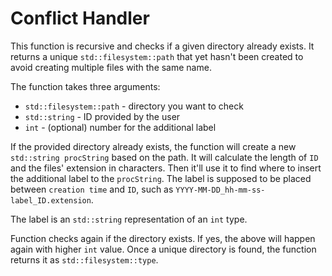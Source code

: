 # Conflict Handler

This function is recursive and checks if a given directory already exists. It returns a unique `std::filesystem::path` that yet hasn't been created to avoid creating multiple files with the same name.

The function takes three arguments:
- `std::filesystem::path` - directory you want to check
- `std::string` - ID provided by the user
- `int` - (optional) number for the additional label

If the provided directory already exists, the function will create a new `std::string procString` based on the path. It will calculate the length of `ID` and the files' extension in characters. Then it'll use it to find where to insert the additional label to the `procString`. The label is supposed to be placed between `creation time` and `ID`, such as `YYYY-MM-DD_hh-mm-ss-label_ID.extension`.

The label is an `std::string` representation of an `int` type.

Function checks again if the directory exists. If yes, the above will happen again with higher `int` value. Once a unique directory is found, the function returns it as `std::filesystem::type`.
